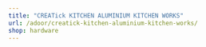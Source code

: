 ```yaml
---
title: "CREATick KITCHEN ALUMINIUM KITCHEN WORKS"
url: /adoor/creatick-kitchen-aluminium-kitchen-works/
shop: hardware
---
```

